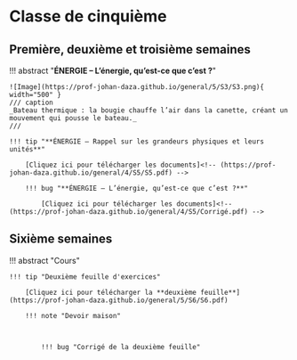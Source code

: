# Classe de cinquième

## Première, deuxième et troisième semaines

!!! abstract "**ÉNERGIE – L’énergie, qu’est-ce que c’est ?**"

    ![Image](https://prof-johan-daza.github.io/general/5/S3/S3.png){ width="500" }
    /// caption 
    _Bateau thermique : la bougie chauffe l’air dans la canette, créant un mouvement qui pousse le bateau._
    ///

    !!! tip "**ÉNERGIE – Rappel sur les grandeurs physiques et leurs unités**"

        [Cliquez ici pour télécharger les documents]<!-- (https://prof-johan-daza.github.io/general/4/S5/S5.pdf) -->
            
        !!! bug "**ÉNERGIE – L’énergie, qu’est-ce que c’est ?**"
                            
            [Cliquez ici pour télécharger les documents]<!-- (https://prof-johan-daza.github.io/general/4/S5/Corrigé.pdf) -->



## Sixième semaines

!!! abstract "Cours"

       
    !!! tip "Deuxième feuille d'exercices"

        [Cliquez ici pour télécharger la **deuxième feuille**](https://prof-johan-daza.github.io/general/5/S6/S6.pdf)

        !!! note "Devoir maison"

            

            !!! bug "Corrigé de la deuxième feuille"
